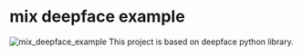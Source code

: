 # mix deepface example
![mix_deepface_example](https://repository-images.githubusercontent.com/330467840/0d29f580-59ad-11eb-8e2c-3deb6f2c70e8)
This project is based on deepface python library.
